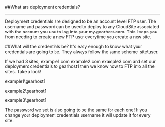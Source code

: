 ##What are deployment credentials?
***
Deployment credentials are designed to be an account level FTP user. The username and password can be used to deploy to any CloudSite associated with the account you use to log into your my.gearhost.com. This keeps you from needing to create a new FTP user everytime you create a new site.

##What will the credentials be?
It's easy enough to know what your credentials are going to be. They always follow the same scheme, site\user. 

If we had 3 sites, example1.com example2.com example3.com and set our deployment credentials to gearhost1 then we know how to FTP into all the sites. Take a look!

example1\gearhost1

example2\gearhost1

example3\gearhost1

The password we set is also going to be the same for each one! If you change your deployment credentials username it will update it for every site.

